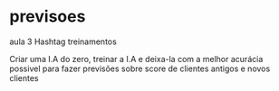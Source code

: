 # previsoes

aula 3 Hashtag treinamentos

Criar uma I.A do zero, treinar a I.A e deixa-la com a melhor acurácia possivel para fazer previsões sobre score de clientes antigos e novos clientes
